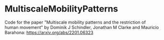 # MultiscaleMobilityPatterns
Code for the paper "Multiscale mobility patterns and the restriction of human movement" by Dominik J Schindler, Jonathan M Clarke and Mauricio Barahona: https://arxiv.org/abs/2201.06323
